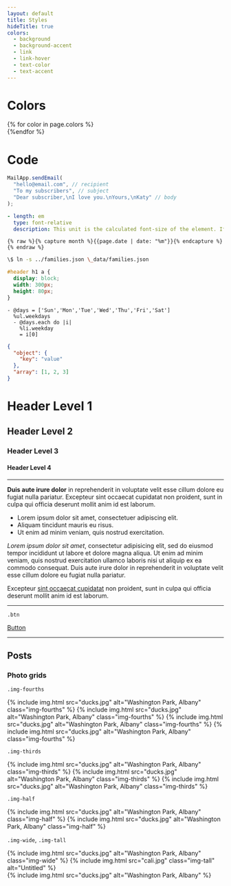 ```yaml
---
layout: default
title: Styles
hideTitle: true
colors:
  - background
  - background-accent
  - link
  - link-hover
  - text-color
  - text-accent
---
```


# Colors

<div class="swatches">
{% for color in page.colors %}
<div class="swatch-{{color}}"></div>
{%endfor %}
</div>

# Code

```js
MailApp.sendEmail(
  "hello@email.com", // recipient
  "To my subscribers", // subject
  "Dear subscriber,\nI love you.\nYours,\nKaty" // body
);
```

```yaml
- length: em
  type: font-relative
  description: This unit is the calculated font-size of the element. If used on the font-size property itself, it is the inherited font-size of the element.
```

```liquid
{% raw %}{% capture month %}{{page.date | date: "%m"}}{% endcapture %}{% endraw %}
```

```sh
\$ ln -s ../families.json \_data/families.json
```

```css
#header h1 a {
  display: block;
  width: 300px;
  height: 80px;
}
```

```haml
- @days = ['Sun','Mon','Tue','Wed','Thu','Fri','Sat']
  %ul.weekdays
  - @days.each do |i|
    %li.weekday
    = i[0]
```

```json
{
  "object": {
    "key": "value"
  },
  "array": [1, 2, 3]
}
```

# Header Level 1

## Header Level 2

### Header Level 3

#### Header Level 4

---

**Duis aute irure dolor** in reprehenderit in voluptate velit esse cillum dolore eu fugiat nulla pariatur. Excepteur sint occaecat cupidatat non proident, sunt in culpa qui officia deserunt mollit anim id est laborum.

- Lorem ipsum dolor sit amet, consectetuer adipiscing elit.
- Aliquam tincidunt mauris eu risus.
- Ut enim ad minim veniam, quis nostrud exercitation.

_Lorem ipsum dolor sit amet_, consectetur adipisicing elit, sed do eiusmod tempor incididunt ut labore et dolore magna aliqua. Ut enim ad minim veniam, quis nostrud exercitation ullamco laboris nisi ut aliquip ex ea commodo consequat. Duis aute irure dolor in reprehenderit in voluptate velit esse cillum dolore eu fugiat nulla pariatur.

Excepteur [sint occaecat cupidatat](../) non proident, sunt in culpa qui officia deserunt mollit anim id est laborum.

---

`.btn`

<a href="../" class="btn">Button</a>

---

## Posts

### Photo grids

`.img-fourths`

<div class="post">
<div class="photos">
{% include img.html src="ducks.jpg" alt="Washington Park, Albany" class="img-fourths" %}
{% include img.html src="ducks.jpg" alt="Washington Park, Albany" class="img-fourths" %}
{% include img.html src="ducks.jpg" alt="Washington Park, Albany" class="img-fourths" %}
{% include img.html src="ducks.jpg" alt="Washington Park, Albany" class="img-fourths" %}
</div>
</div>

`.img-thirds`

<div class="post">
<div class="photos">
{% include img.html src="ducks.jpg" alt="Washington Park, Albany" class="img-thirds" %}
{% include img.html src="ducks.jpg" alt="Washington Park, Albany" class="img-thirds" %}
{% include img.html src="ducks.jpg" alt="Washington Park, Albany" class="img-thirds" %}
</div>
</div>

`.img-half`

<div class="post">
<div class="photos">
{% include img.html src="ducks.jpg" alt="Washington Park, Albany" class="img-half" %}
{% include img.html src="ducks.jpg" alt="Washington Park, Albany" class="img-half" %}
</div>
</div>

`.img-wide`, `.img-tall`

<div class="post">
<div class="photos">
{% include img.html src="ducks.jpg" alt="Washington Park, Albany" class="img-wide" %}
{% include img.html src="cali.jpg" class="img-tall" alt="Untitled" %}
</div>
</div>

<div class="post">
<div class="photos">
{% include img.html src="ducks.jpg" alt="Washington Park, Albany" %}
</div>
</div>
